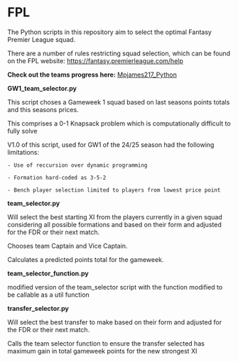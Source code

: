 # FPL
The Python scripts in this repository aim to select the optimal Fantasy Premier League squad.

There are a number of rules restricting squad selection, which can be found on the FPL website: https://fantasy.premierleague.com/help

 **Check out the teams progress here:** [Mpjames217_Python](https://fantasy.premierleague.com/entry/8035167/event/24)

**GW1_team_selector.py**

This script choses a Gameweek 1 squad based on last seasons points totals and this seasons prices.

This comprises a 0-1 Knapsack problem which is computationally difficult to fully solve

V1.0 of this script, used for GW1 of the 24/25 season had the following limitations:

    - Use of reccursion over dynamic programming

    - Formation hard-coded as 3-5-2

    - Bench player selection limited to players from lowest price point

**team_selector.py**

 Will select the best starting XI from the players currently in a given squad considering all possible formations and based on their form and adjusted for the FDR or their next match. 

 Chooses team Captain and Vice Captain.

 Calculates a predicted points total for the gameweek.

**team_selector_function.py**

modified version of the team_selector script with the function modified to be callable as a util function

 **transfer_selector.py**

Will select the best transfer to make based on their form and adjusted for the FDR or their next match.

Calls the team selector function to ensure the transfer selected has maximum gain in total gameweek points for the new strongest XI
